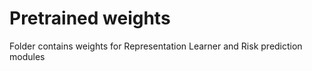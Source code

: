 # Pretrained weights
Folder contains weights for Representation Learner and Risk prediction modules
